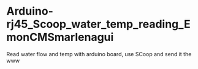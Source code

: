 Arduino-rj45_Scoop_water_temp_reading_EmonCMSmarlenagui
=======================================================

Read water flow and temp with arduino board, use SCoop and  send it the www
